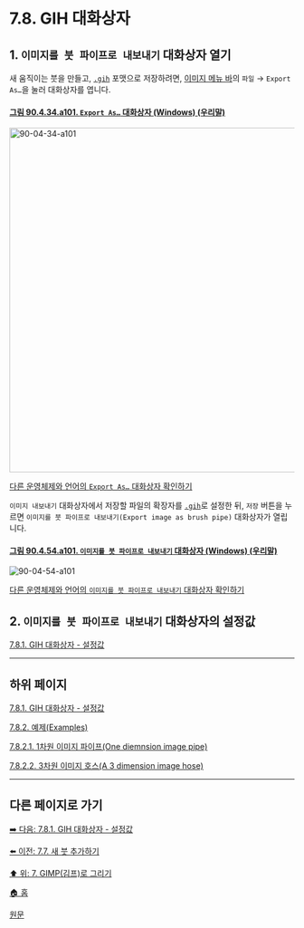 # 7.8. GIH 대화상자

## 1. `이미지를 붓 파이프로 내보내기` 대화상자 열기
새 움직이는 붓을 만들고, [`.gih`](./19-glossaryx-gih.md) 포맷으로 저장하려면, [이미지 메뉴 바](./19-glossaryx-image_menu_bar.md)의 `파일` → `Export As…`을 눌러 대화상자를 엽니다.

<a id="90-04-34-a101"></a>

#### [그림 90.4.34.a101. `Export As…` 대화상자 (Windows) (우리말)](./90-04-0034-export_image.md#90-04-34-a101)
<img width="720" height="609" alt="90-04-34-a101" src="https://github.com/wonder13662/gimp/assets/15767104/b633f0c9-d50d-42f3-b43d-9e7a848ff01e" />

[다른 운영체제와 언어의 `Export As…` 대화상자 확인하기](./90-04-0034-export_image.md#90-04-34-a102)

`이미지 내보내기` 대화상자에서 저장할 파일의 확장자를 [`.gih`](./19-glossaryx-gih.md)로 설정한 뒤, `저장` 버튼을 누르면 `이미지를 붓 파이프로 내보내기(Export image as brush pipe)` 대화상자가 열립니다.

<a id="90-04-54-a101"></a>

#### [그림 90.4.54.a101. `이미지를 붓 파이프로 내보내기` 대화상자 (Windows) (우리말)](./90-04-0054-export_image_as_brush_pipe.md#90-04-54-a101)
![90-04-54-a101](https://github.com/wonder13662/gimp/assets/15767104/772cddf7-fec0-4394-8394-99ec12a986e8)

[다른 운영체제와 언어의 `이미지를 붓 파이프로 내보내기` 대화상자 확인하기](./90-04-0054-export_image_as_brush_pipe.md#90-04-54-a102)

## 2. `이미지를 붓 파이프로 내보내기` 대화상자의 설정값
[7.8.1. GIH 대화상자 - 설정값](./07-08-01-dialog_options_of_export_image_as_brush_pipe.md)

***

## 하위 페이지

[7.8.1. GIH 대화상자 - 설정값](./07-08-01-dialog_options_of_export_image_as_brush_pipe.md)

[7.8.2. 예제(Examples)](./07-08-02-00-example.md)

[7.8.2.1. 1차원 이미지 파이프(One diemnsion image pipe)](./07-08-02-01-one_dimension_image_pipe.md)

[7.8.2.2. 3차원 이미지 호스(A 3 dimension image hose)](./07-08-02-02-three_dimension_image_hose.md)

***

## 다른 페이지로 가기
[➡️ 다음: 7.8.1. GIH 대화상자 - 설정값](./07-08-01-dialog_options_of_export_image_as_brush_pipe.md)

[⬅️ 이전: 7.7. 새 붓 추가하기](./07-07-adding-new-brushes.md)

[⬆️ 위: 7. GIMP(김프)로 그리기](./07-00-painting-with-gimp.md)

[🏠 홈](./00-home.md)

[원문](https://docs.gimp.org/2.10/ko/gimp-using-animated-brushes.html)
